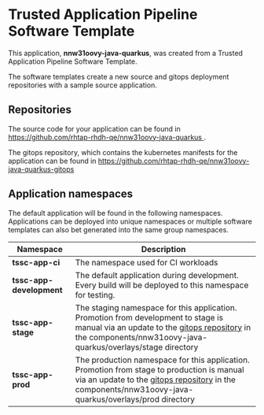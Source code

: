 # Trusted Application Pipeline Software Template

This application, **nnw31oovy-java-quarkus**, was created from a Trusted Application Pipeline Software Template.

The software templates create a new source and gitops deployment repositories with a sample source application. 

## Repositories

The source code for your application can be found in [https://github.com/rhtap-rhdh-qe/nnw31oovy-java-quarkus ](https://github.com/rhtap-rhdh-qe/nnw31oovy-java-quarkus ).
 
The gitops repository, which contains the kubernetes manifests for the application can be found in 
[https://github.com/rhtap-rhdh-qe/nnw31oovy-java-quarkus-gitops ](https://github.com/rhtap-rhdh-qe/nnw31oovy-java-quarkus-gitops ) 

## Application namespaces 

The default application will be found in the following namespaces. Applications can be deployed into unique namespaces or multiple software templates can also bet generated into the same group namespaces.  

|  Namespace   |  Description   |  
| -------- | -------- |
| **tssc-app-ci** | The namespace used for CI workloads |
| **tssc-app-development** | The default application during development. Every build will be deployed to this namespace for testing. |
| **tssc-app-stage** | The staging namespace for this application. Promotion from development to stage is manual via an update to the [gitops repository](https://github.com/rhtap-rhdh-qe/nnw31oovy-java-quarkus-gitops ) in the components/nnw31oovy-java-quarkus/overlays/stage directory |
| **tssc-app-prod** | The production namespace for this application. Promotion from stage to production is manual via an update to the [gitops repository](https://github.com/rhtap-rhdh-qe/nnw31oovy-java-quarkus-gitops ) in the components/nnw31oovy-java-quarkus/overlays/prod directory |